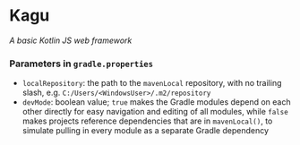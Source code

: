 # Kagu

_A basic Kotlin JS web framework_

### Parameters in `gradle.properties`

- `localRepository`: the path to the `mavenLocal` repository, with no trailing slash, e.g. `C:/Users/<WindowsUser>/.m2/repository`
- `devMode`: boolean value; `true` makes the Gradle modules depend on each other directly for easy navigation and editing of all modules, while `false` makes projects reference dependencies that are in `mavenLocal()`, to simulate pulling in every module as a separate Gradle dependency
